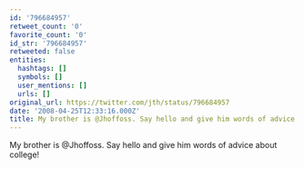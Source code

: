 ```yaml
---
id: '796684957'
retweet_count: '0'
favorite_count: '0'
id_str: '796684957'
retweeted: false
entities:
  hashtags: []
  symbols: []
  user_mentions: []
  urls: []
original_url: https://twitter.com/jth/status/796684957
date: '2008-04-25T12:33:16.000Z'
title: My brother is @Jhoffoss. Say hello and give him words of advice about college!
---
```


My brother is @Jhoffoss. Say hello and give him words of advice about college!